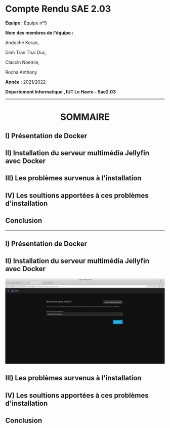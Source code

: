 # Compte Rendu SAE 2.03  

**Équipe :** Équipe n°5  

**Nom des membres de l'équipe :**  

Andoche Keran,  

Dinh Tran Thai Duc,  

Claccin Noemie,  

Rocha Anthony  


**Année :** 2021/2022   

**Département Informatique , IUT Le Havre - Sae2.03**

--------------------------------------------------------------------------------

 # <center>SOMMAIRE</center>

## I) Présentation de Docker

## II) Installation du serveur multimédia Jellyfin avec Docker

## III) Les problèmes survenus à l'installation

## IV) Les soultions apportées à ces problèmes d'installation

## Conclusion

--------------------------------------------------------------------------------  


## I) Présentation de Docker

## II) Installation du serveur multimédia Jellyfin avec Docker

![Interface_Jellyfin](./Images/Interface_Jellyfin.png)

## III) Les problèmes survenus à l'installation

## IV) Les soultions apportées à ces problèmes d'installation

## Conclusion












